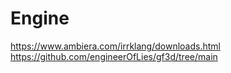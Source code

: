 # Engine
https://www.ambiera.com/irrklang/downloads.html
https://github.com/engineerOfLies/gf3d/tree/main
